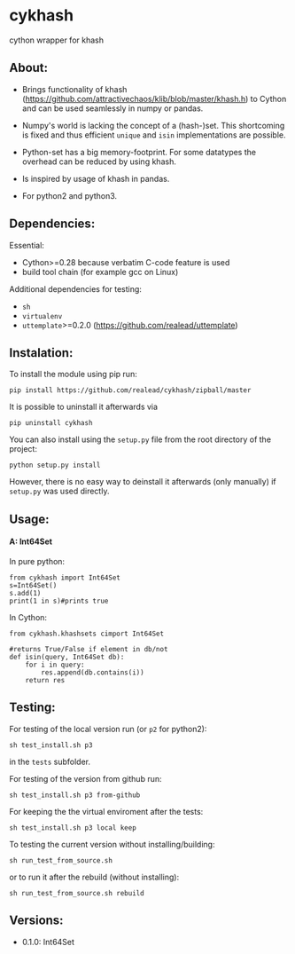 # cykhash

cython wrapper for khash

## About:

  * Brings functionality of khash (https://github.com/attractivechaos/klib/blob/master/khash.h) to Cython and can be used seamlessly in numpy or pandas.

  * Numpy's world is lacking the concept of a (hash-)set. This shortcoming is fixed and thus efficient `unique` and `isin` implementations are possible.

  * Python-set has a big memory-footprint. For some datatypes the overhead can be reduced by using khash.

  * Is inspired by usage of khash in pandas.
  
  * For python2 and python3.

## Dependencies:

Essential:

  * Cython>=0.28 because verbatim C-code feature is used
  * build tool chain (for example gcc on Linux)

Additional dependencies for testing:

  * `sh`
  * `virtualenv`
  * `uttemplate`>=0.2.0 (https://github.com/realead/uttemplate)

## Instalation:

To install the module using pip run:

    pip install https://github.com/realead/cykhash/zipball/master

It is possible to uninstall it afterwards via

    pip uninstall cykhash

You can also install using the `setup.py` file from the root directory of the project:

    python setup.py install

However, there is no easy way to deinstall it afterwards (only manually) if `setup.py` was used directly.


## Usage:

#### A: Int64Set

In pure python:
 
    from cykhash import Int64Set
    s=Int64Set()
    s.add(1)
    print(1 in s)#prints true

In Cython:

    from cykhash.khashsets cimport Int64Set

    #returns True/False if element in db/not
    def isin(query, Int64Set db):
        for i in query:
            res.append(db.contains(i))
        return res


## Testing:

For testing of the local version run (or `p2` for python2):

    sh test_install.sh p3

in the `tests` subfolder.

For testing of the version from github run:

    sh test_install.sh p3 from-github

For keeping the the virtual enviroment after the tests:

    sh test_install.sh p3 local keep

To testing the current version without installing/building:

    sh run_test_from_source.sh

or to run it after the rebuild (without installing):
   
    sh run_test_from_source.sh rebuild





## Versions:

  * 0.1.0: Int64Set

